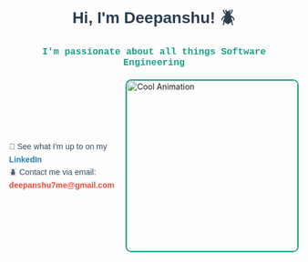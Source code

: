 <h1 align="center" style="font-family: Arial, sans-serif; color: #2c3e50;">Hi, I'm Deepanshu! 🪲</h1>
<h3 align="center" style="font-family: 'Courier New', monospace; color: #16a085;">I'm passionate about all things Software Engineering</h3>

<div style="display: flex; justify-content: center; align-items: center; margin: 20px;">
  <div style="max-width: 500px; margin-right: 20px; font-family: Arial, sans-serif; color: #34495e; line-height: 1.6;">
    <ul style="list-style: none; padding: 0;">
      <li>🍄 See what I'm up to on my 
        <a href="https://www.linkedin.com/in/deepanshu7me/" target="_blank" style="color: #2980b9; text-decoration: none;"><strong>LinkedIn</strong></a>
      </li>
      <li>🪲 Contact me via email: 
        <a href="mailto:deepanshu7me@gmail.com" style="color: #e74c3c; text-decoration: none;"><strong>deepanshu7me@gmail.com</strong></a>
      </li>
    </ul>
  </div>
  <div>
    <img src="https://images-wixmp-ed30a86b8c4ca887773594c2.wixmp.com/f/c83c004e-1370-4756-88e5-4071de797088/dfwtrdo-80c5b3ae-615f-4074-9f0e-c772659e4e79.gif?token=eyJ0eXAiOiJKV1QiLCJhbGciOiJIUzI1NiJ9.eyJzdWIiOiJ1cm46YXBwOjdlMGQxODg5ODIyNjQzNzNhNWYwZDQxNWVhMGQyNmUwIiwiaXNzIjoidXJuOmFwcDo3ZTBkMTg4OTgyMjY0MzczYTVmMGQ0MTVlYTBkMjZlMCIsIm9iaiI6W1t7InBhdGgiOiJcL2ZcL2M4M2MwMDRlLTEzNzAtNDc1Ni04OGU1LTQwNzFkZTc5NzA4OFwvZGZ3dHJkby04MGM1YjNhZS02MTVmLTQwNzQtOWYwZS1jNzcyNjU5ZTRlNzkuZ2lmIn1dXSwiYXVkIjpbInVybjpzZXJ2aWNlOmZpbGUuZG93bmxvYWQiXX0.3iKkKrjeG6eQFUmlq4I48HZ51hGyHGd_qHBelGyZuRo" 
      alt="Cool Animation" style="width: 300px; border-radius: 10px; border: 2px solid #16a085;"/>
  </div>
</div>
